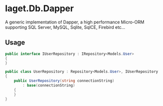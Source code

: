 # laget.Db.Dapper
A generic implementation of Dapper, a high performance Micro-ORM supporting SQL Server, MySQL, Sqlite, SqlCE, Firebird etc...

## Usage
```c#
public interface IUserRepository : IRepository<Models.User>
{
}

public class UserRepository : Repository<Models.User>, IUserRepository
{
    public UserRepository(string connectionString)
        : base(connectionString)
    {
    }
}
```
